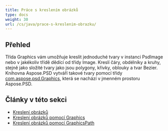 ```yaml
---
title: Práce s kreslením obrázků
type: docs
weight: 30
url: /cs/java/prace-s-kreslenim-obrazku/
---
```


## **Přehled**
Třída Graphics vám umožňuje kreslit jednoduché tvary v instanci PsdImage nebo v jakékoliv třídě dědící od třídy Image. Kreslí čáry, obdélníky a kruhy, stejně jako složité tvary jako jsou polygony, křivky, oblouky a tvar Bezier. Knihovna Aspose.PSD vytváří takové tvary pomocí třídy [com.aspose.psd.Graphics](https://reference.aspose.com/psd/java/com.aspose.psd.class-use/Graphics), která se nachází v jmenném prostoru Aspose.PSD.

## **Články v této sekci**
- [Kreslení obrázků](/psd/cs/java/kresleni-obrazku/)
- [Kreslení obrázků pomocí Graphics](/psd/cs/java/kresleni-obrazku-pouzitim-graphics/)
- [Kreslení obrázků pomocí GraphicsPath](/psd/cs/java/kresleni-obrazku-pouzitim-graphicpath/)
